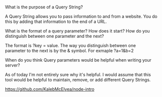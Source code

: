 What is the purpose of a Query String?

A Query String allows you to pass information to and from a website. You do this by adding that information to the end of a URL.



What is the format of a query parameter? How does it start? How do you distinguish between one parameter and the next?

The format is ?key = value. The way you distinguish between one parameter to the next is by the & symbol. For exmaple ?a=1&b=2



When do you think Query parameters would be helpful when writing your server?

As of today I'm not entirely sure why it's helpful. I would assume that this tool would be helpful to maintain, remove, or add different Query Strings. 


https://github.com/KalebMcElyea/node-intro